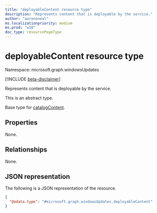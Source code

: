 ```yaml
---
title: "deployableContent resource type"
description: "Represents content that is deployable by the service."
author: "aarononeal"
ms.localizationpriority: medium
ms.prod: "w10"
doc_type: resourcePageType
---
```


# deployableContent resource type

Namespace: microsoft.graph.windowsUpdates

[!INCLUDE [beta-disclaimer](../../includes/beta-disclaimer.md)]

Represents content that is deployable by the service.

This is an abstract type. 

Base type for [catalogContent](../resources/windowsupdates-catalogContent.md).

## Properties
None.

## Relationships
None.

## JSON representation
The following is a JSON representation of the resource.
<!-- {
  "blockType": "resource",
  "@odata.type": "microsoft.graph.windowsUpdates.deployableContent"
}
-->
``` json
{
  "@odata.type": "#microsoft.graph.windowsUpdates.deployableContent"
}
```

